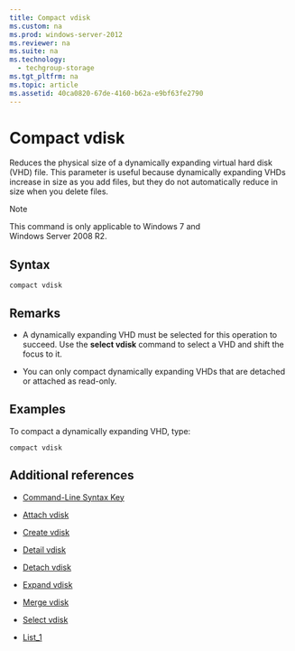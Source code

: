 ```yaml
---
title: Compact vdisk
ms.custom: na
ms.prod: windows-server-2012
ms.reviewer: na
ms.suite: na
ms.technology: 
  - techgroup-storage
ms.tgt_pltfrm: na
ms.topic: article
ms.assetid: 40ca0820-67de-4160-b62a-e9bf63fe2790
---
```

# Compact vdisk
Reduces the physical size of a dynamically expanding virtual hard disk \(VHD\) file. This parameter is useful because dynamically expanding VHDs increase in size as you add files, but they do not automatically reduce in size when you delete files.

> [!NOTE]
> This command is only applicable to Windows 7 and Windows Server 2008 R2.

## Syntax

```
compact vdisk
```

## Remarks

-   A dynamically expanding VHD must be selected for this operation to succeed. Use the **select vdisk** command to select a VHD and shift the focus to it.

-   You can only compact dynamically expanding VHDs that are detached or attached as read\-only.

## <a name="BKMK_Examples"></a>Examples
To compact a dynamically expanding VHD, type:

```
compact vdisk
```

## Additional references

-   [Command-Line Syntax Key](Command-Line-Syntax-Key.md)

-   [Attach vdisk](Attach-vdisk.md)

-   [Create vdisk](assetId:///72df30b1-8902-487b-98f6-bcb693610e29)

-   [Detail vdisk](delete/detail/Detail-vdisk.md)

-   [Detach vdisk](Detach-vdisk.md)

-   [Expand vdisk](Expand-vdisk.md)

-   [Merge vdisk](Merge-vdisk.md)

-   [Select vdisk](select/Select-vdisk.md)

-   [List_1](List_1.md)



